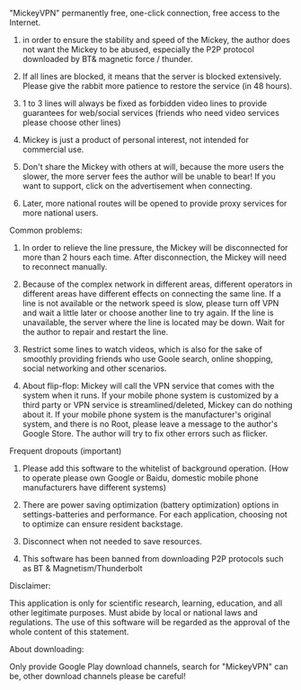 
"MickeyVPN" permanently free, one-click connection, free access to the Internet.

1. in order to ensure the stability and speed of the Mickey, the author does not want the Mickey to be abused, especially the P2P protocol downloaded by BT& magnetic force / thunder.

2. If all lines are blocked, it means that the server is blocked extensively. Please give the rabbit more patience to restore the service (in 48 hours).

3. 1 to 3 lines will always be fixed as forbidden video lines to provide guarantees for web/social services (friends who need video services please choose other lines)

4. Mickey is just a product of personal interest, not intended for commercial use.

5. Don't share the Mickey with others at will, because the more users the slower, the more server fees the author will be unable to bear! If you want to support, click on the advertisement when connecting.

6. Later, more national routes will be opened to provide proxy services for more national users.

Common problems:

1. In order to relieve the line pressure, the Mickey will be disconnected for more than 2 hours each time. After disconnection, the Mickey will need to reconnect manually.

2. Because of the complex network in different areas, different operators in different areas have different effects on connecting the same line. If a line is not available or the network speed is slow, please turn off VPN and wait a little later or choose another line to try again. If the line is unavailable, the server where the line is located may be down. Wait for the author to repair and restart the line.

3. Restrict some lines to watch videos, which is also for the sake of smoothly providing friends who use Goole search, online shopping, social networking and other scenarios.

4. About flip-flop: Mickey will call the VPN service that comes with the system when it runs. If your mobile phone system is customized by a third party or VPN service is streamlined/deleted, Mickey can do nothing about it. If your mobile phone system is the manufacturer's original system, and there is no Root, please leave a message to the author's Google Store. The author will try to fix other errors such as flicker.

Frequent dropouts (important)

1. Please add this software to the whitelist of background operation. (How to operate please own Google or Baidu, domestic mobile phone manufacturers have different systems)

2. There are power saving optimization (battery optimization) options in settings-batteries and performance. For each application, choosing not to optimize can ensure resident backstage.

3. Disconnect when not needed to save resources.

4. This software has been banned from downloading P2P protocols such as BT & Magnetism/Thunderbolt

Disclaimer:

This application is only for scientific research, learning, education, and all other legitimate purposes. Must abide by local or national laws and regulations. The use of this software will be regarded as the approval of the whole content of this statement.

About downloading:

Only provide Google Play download channels, search for "MickeyVPN" can be, other download channels please be careful!
